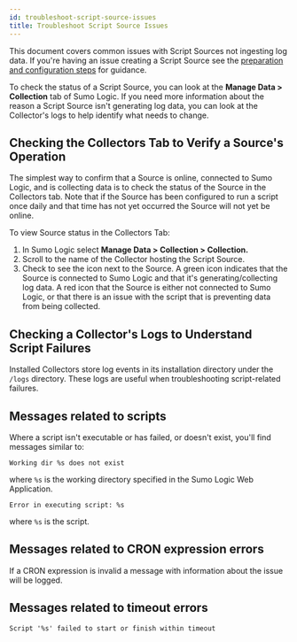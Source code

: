 ```yaml
---
id: troubleshoot-script-source-issues
title: Troubleshoot Script Source Issues
---
```




This document covers common issues with Script Sources not ingesting log data. If you're having an issue creating a Script Source see the [preparation and configuration steps](/docs/send-data/installed-collectors/sources/script-source) for guidance.

To check the status of a Script Source, you can look at the **Manage Data \> Collection** tab of Sumo Logic. If you need more information about the reason a Script Source isn't generating log data, you can look at the Collector's logs to help identify what needs to change.

## Checking the Collectors Tab to Verify a Source's Operation

The simplest way to confirm that a Source is online, connected to Sumo Logic, and is collecting data is to check the status of the Source in the Collectors tab. Note that if the Source has been configured to run a script once daily and that time has not yet occurred the Source will not yet be online.

To view Source status in the Collectors Tab:

1. In Sumo Logic select **Manage Data \> Collection \> Collection.**
1. Scroll to the name of the Collector hosting the Script Source.
1. Check to see the icon next to the Source. A green icon indicates that the Source is connected to Sumo Logic and that it's generating/collecting log data. A red icon that the Source is either not connected to Sumo Logic, or that there is an issue with the script that is preventing data from being collected.

## Checking a Collector's Logs to Understand Script Failures

Installed Collectors store log events in its installation directory under the `/logs` directory. These logs are useful when troubleshooting script-related failures.

## Messages related to scripts

Where a script isn't executable or has failed, or doesn't exist, you'll find messages similar to:

`Working dir %s does not exist`

where `%s` is the working directory specified in the Sumo Logic Web Application.

`Error in executing script: %s`

where `%s` is the script.

## Messages related to CRON expression errors

If a CRON expression is invalid a message with information about the issue will be logged.

## Messages related to timeout errors

`Script '%s' failed to start or finish within timeout`
